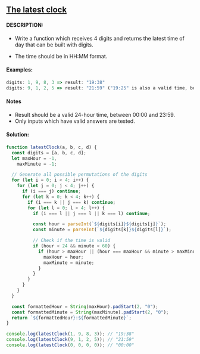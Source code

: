 ## [The latest clock](https://www.codewars.com/kata/58925dcb71f43f30cd00005f)

#### DESCRIPTION:

- Write a function which receives 4 digits and returns the latest time of day that can be built with
  digits.

- The time should be in HH:MM format.

#### Examples:

```js
digits: 1, 9, 8, 3 => result: "19:38"
digits: 9, 1, 2, 5 => result: "21:59" ("19:25" is also a valid time, but 21:59 is later)
```

#### Notes

- Result should be a valid 24-hour time, between 00:00 and 23:59.
- Only inputs which have valid answers are tested.

#### Solution:

```js
function latestClock(a, b, c, d) {
  const digits = [a, b, c, d];
  let maxHour = -1,
    maxMinute = -1;

  // Generate all possible permutations of the digits
  for (let i = 0; i < 4; i++) {
    for (let j = 0; j < 4; j++) {
      if (i === j) continue;
      for (let k = 0; k < 4; k++) {
        if (i === k || j === k) continue;
        for (let l = 0; l < 4; l++) {
          if (i === l || j === l || k === l) continue;

          const hour = parseInt(`${digits[i]}${digits[j]}`);
          const minute = parseInt(`${digits[k]}${digits[l]}`);

          // Check if the time is valid
          if (hour < 24 && minute < 60) {
            if (hour > maxHour || (hour === maxHour && minute > maxMinute)) {
              maxHour = hour;
              maxMinute = minute;
            }
          }
        }
      }
    }
  }

  const formattedHour = String(maxHour).padStart(2, "0");
  const formattedMinute = String(maxMinute).padStart(2, "0");
  return `${formattedHour}:${formattedMinute}`;
}

console.log(latestClock(1, 9, 8, 3)); // "19:38"
console.log(latestClock(9, 1, 2, 5)); // "21:59"
console.log(latestClock(0, 0, 0, 0)); // "00:00"
```
